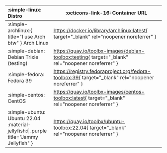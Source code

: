 | :simple-linux: Distro                   | :octicons-link-16: Container URL                                                                  |
| :-------------------------------------- | ------------------------------------------------------------------------------------------------- |
| :simple-archlinux:{ title="I use Arch btw" } Arch Linux           | https://docker.io/library/archlinux:latest{ target="_blank" rel="noopener noreferrer" }           |
| :simple-debian: Debian Trixie (testing) | https://quay.io/toolbx-images/debian-toolbox:testing{ target="_blank" rel="noopener noreferrer" } |
| :simple-fedora: Fedora 39 | https://registry.fedoraproject.org/fedora-toolbox:39{ target="_blank" rel="noopener noreferrer" }
| :simple-centos: CentOS | https://quay.io/toolbx-images/centos-toolbox:latest{ target="_blank" rel="noopener noreferrer" }
| :simple-ubuntu: Ubuntu 22.04 :material-jellyfish:{ .purple title="Jammy Jellyfish" } | https://quay.io/toolbx/ubuntu-toolbox:22.04{ target="_blank" rel="noopener noreferrer" }